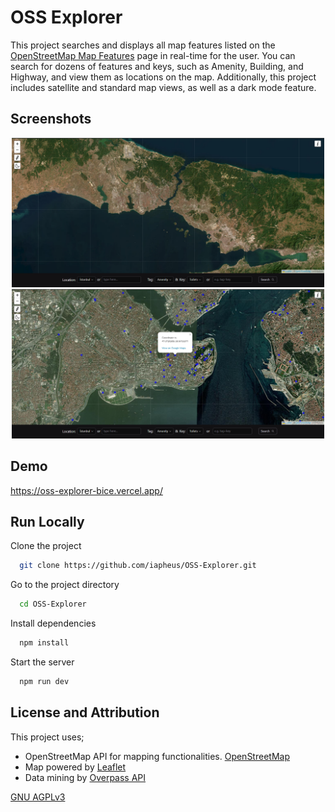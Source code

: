 
# OSS Explorer

This project searches and displays all map features listed on the [OpenStreetMap Map Features](https://wiki.openstreetmap.org/wiki/Map_features) page in real-time for the user. You can search for dozens of features and keys, such as Amenity, Building, and Highway, and view them as locations on the map. Additionally, this project includes satellite and standard map views, as well as a dark mode feature.


## Screenshots

<p align="center">
  <img src="https://github.com/iapheus/OSS-Explorer/blob/main/image/oss-explorer.png" width="500" style="display:inline-block;"/>
  <img src="https://github.com/iapheus/OSS-Explorer/blob/main/image/oss-explorer2.png" width="500" style="display:inline-block;"/>
</p>

## Demo

https://oss-explorer-bice.vercel.app/


## Run Locally

Clone the project

```bash
  git clone https://github.com/iapheus/OSS-Explorer.git
```

Go to the project directory

```bash
  cd OSS-Explorer
```

Install dependencies

```bash
  npm install
```

Start the server

```bash
  npm run dev
```


## License and Attribution
This project uses;
- OpenStreetMap API for mapping functionalities. [OpenStreetMap](https://www.openstreetmap.org/)
- Map powered by [Leaflet](https://leafletjs.com/)
- Data mining by [Overpass API](https://overpass-api.de/)


[GNU AGPLv3](https://choosealicense.com/licenses/agpl-3.0/)
